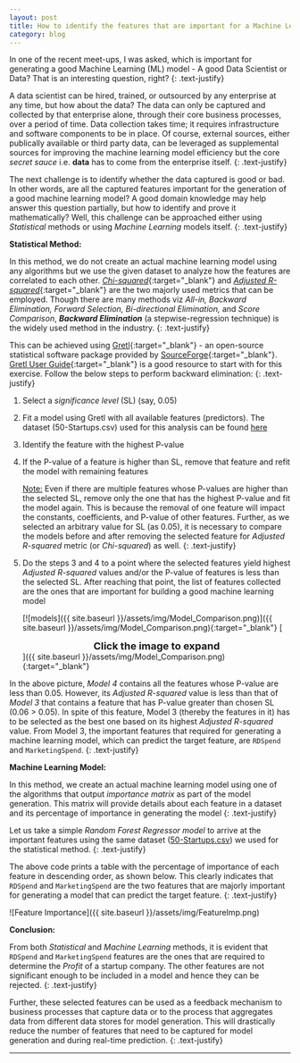 ```yaml
---
layout: post
title: How to identify the features that are important for a Machine Learning model?
category: blog
---
```

In one of the recent meet-ups, I was asked, which is important for generating a good Machine Learning (ML) model - A good Data Scientist or  Data? That is an interesting question, right? 
{: .text-justify}

A data scientist can be hired, trained, or outsourced by any enterprise at any time, but how about the data? The data can only be captured and collected by that enterprise alone, through their core business processes, over a period of time. Data collection takes time; it requires infrastructure and software components to be in place. Of course, external sources, either publically available or third party data, can be leveraged as supplemental sources for improving the machine learning model efficiency but the core _secret sauce_  i.e. **data** has to come from the enterprise itself.
{: .text-justify}

The next challenge is to identify whether the data captured is good or bad. In other words, are all the captured features important for the generation of a good machine learning model? A good domain knowledge may help answer this question partially, but how to identify and prove it mathematically? Well, this challenge can be approached either using _Statistical_ methods or using _Machine Learning_ models itself.
{: .text-justify}

**Statistical Method:**

In this method, we do not create an actual machine learning model using any algorithms but we use the given dataset to analyze how the features are correlated to each other. [_Chi-squared_](http://www.statisticshowto.com/probability-and-statistics/chi-square/){:target="_blank"} and [_Adjusted R-squared_](http://www.statisticshowto.com/adjusted-r2/){:target="_blank"} are the two majorly used metrics that can be employed. Though there are many methods viz _All-in, Backward Elimination, Forward Selection, Bi-directional Elimination,_ and _Score Comparison_, **_Backward Elimination_** (a stepwise-regression technique) is the widely used method in the industry.
{: .text-justify}

This can be achieved using [Gretl](http://gretl.sourceforge.net/){:target="_blank"} - an open-source statistical software package provided by [SourceForge](https://sourceforge.net/){:target="_blank"}. [Gretl User Guide](http://gretl.sourceforge.net/gretl-help/gretl-guide.pdf){:target="_blank"} is a good resource to start with for this exercise. Follow the below steps to perform backward elimination:
{: .text-justify}

1. Select a _significance level_ (SL) (say, 0.05)

2. Fit a model using Gretl with all available features (predictors). The dataset (50-Startups.csv) used for this analysis can be found [here](https://github.com/socratesk/data/)

3. Identify the feature with the highest P-value

4. If the P-value of a feature is higher than SL, remove that feature and refit the model with remaining features

	<u>Note:</u> Even if there are multiple features whose P-values are higher than the selected SL, remove only the one that has the highest P-value and fit the model again. This is because the removal of one feature will impact the constants, coefficients, and P-value of other features. Further, as we selected an arbitrary value for SL (as 0.05), it is necessary to compare the models before and after removing the selected feature for _Adjusted R-squared_ metric (or _Chi-squared_) as well.
	{: .text-justify}
	

5. Do the steps 3 and 4 to a point where the selected features yield highest _Adjusted R-squared_ values and/or the P-value of features is less than the selected SL. After reaching that point, the list of features collected are the ones that are important for building a good  machine learning model

	[![models]({{ site.baseurl }}/assets/img/Model_Comparison.png)]({{ site.baseurl }}/assets/img/Model_Comparison.png){:target="_blank"}
	[<b><center><span style="font-size: 18px;">Click the image to expand</span></center></b>]({{ site.baseurl }}/assets/img/Model_Comparison.png){:target="_blank"}
	
In the above picture, _Model 4_ contains all the features whose P-value are less than 0.05. However, its _Adjusted R-squared_ value is less than that of _Model 3_ that contains a feature that has P-value greater than chosen SL (0.06 > 0.05). In spite of this feature, Model 3 (thereby the features in it) has to be selected as the best one based on its highest _Adjusted R-squared_ value. From Model 3, the important features that required for generating a machine learning model, which can predict the target feature, are `RDSpend` and `MarketingSpend`.
{: .text-justify}

**Machine Learning Model:**

In this method, we create an actual machine learning model using one of the algorithms that output _importance matrix_ as part of the model generation. This matrix will provide details about each feature in a dataset and its percentage of importance in generating the model
{: .text-justify}

Let us take a simple _Random Forest Regressor model_ to arrive at the important features using the same dataset ([50-Startups.csv](https://github.com/socratesk/data/)) we used for the statistical method.
{: .text-justify}

<script src="https://gist.github.com/socratesk/36d787bfa0a5e3f1934fd471ed78e67b.js"></script>

The above code prints a table with the percentage of importance of each feature in descending order, as shown below. This clearly indicates that `RDSpend` and `MarketingSpend` are the two features that are majorly important for generating a model that can predict the target feature.
{: .text-justify}
 
![Feature Importance]({{ site.baseurl }}/assets/img/FeatureImp.png)

**Conclusion:**

From both _Statistical_ and _Machine Learning_ methods, it is evident that `RDSpend` and `MarketingSpend` features are the ones that are required to determine the _Profit_ of a startup company. The other features are not significant enough to be included in a model and hence they can be rejected.
{: .text-justify}

Further, these selected features can be used as a feedback mechanism to business processes that capture data or to the process that aggregates data from different data stores for model generation. This will drastically reduce the number of features that need to be captured for model generation and during real-time prediction.
{: .text-justify}

---